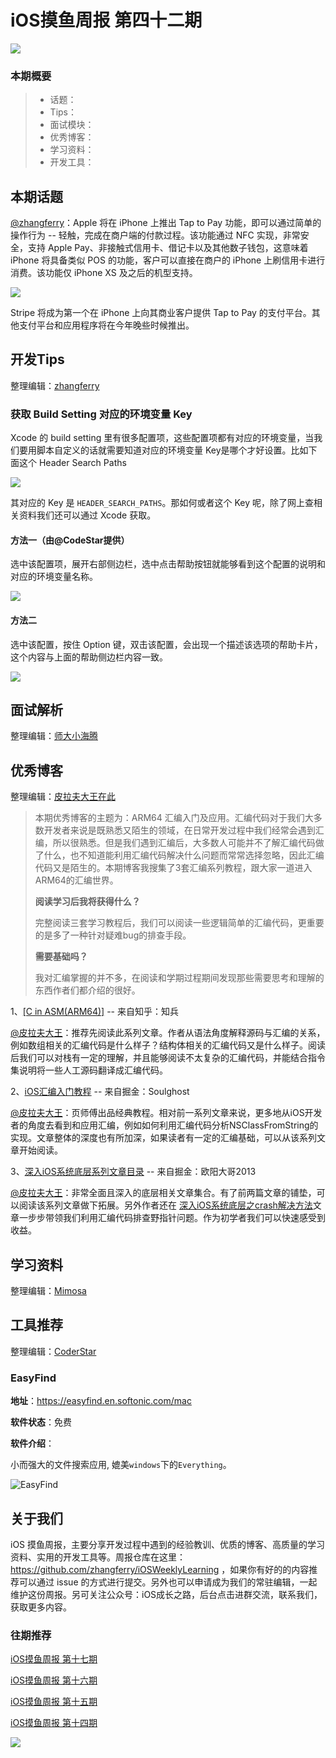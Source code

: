 # iOS摸鱼周报 第四十二期

![](https://gitee.com/zhangferry/Images/raw/master/iOSWeeklyLearning/moyu_weekly_cover.jpeg)

### 本期概要

> * 话题：
> * Tips：
> * 面试模块：
> * 优秀博客：
> * 学习资料：
> * 开发工具：

## 本期话题

[@zhangferry](https://zhangferry.com)：Apple 将在 iPhone 上推出 Tap to Pay 功能，即可以通过简单的操作行为 -- 轻触，完成在商户端的付款过程。该功能通过 NFC 实现，非常安全，支持 Apple Pay、非接触式信用卡、借记卡以及其他数子钱包，这意味着 iPhone 将具备类似 POS 的功能，客户可以直接在商户的 iPhone 上刷信用卡进行消费。该功能仅 iPhone XS 及之后的机型支持。

![](https://gitee.com/zhangferry/Images/raw/master/iOSWeeklyLearning/Apple_Apple-Pay_Payment_inline.jpg.large_2x.jpg)

Stripe 将成为第一个在 iPhone 上向其商业客户提供 Tap to Pay 的支付平台。其他支付平台和应用程序将在今年晚些时候推出。

## 开发Tips

整理编辑：[zhangferry](https://zhangferry.com)

### 获取 Build Setting 对应的环境变量 Key

Xcode 的 build setting 里有很多配置项，这些配置项都有对应的环境变量，当我们要用脚本自定义的话就需要知道对应的环境变量 Key是哪个才好设置。比如下面这个 Header Search Paths

![](https://gitee.com/zhangferry/Images/raw/master/iOSWeeklyLearning/20220220215645.png)

其对应的 Key 是 `HEADER_SEARCH_PATHS`。那如何或者这个 Key 呢，除了网上查相关资料我们还可以通过 Xcode 获取。

#### 方法一（由@CodeStar提供）

选中该配置项，展开右部侧边栏，选中点击帮助按钮就能够看到这个配置的说明和对应的环境变量名称。

![](https://gitee.com/zhangferry/Images/raw/master/iOSWeeklyLearning/20220220220200.png)

#### 方法二

选中该配置，按住 Option 键，双击该配置，会出现一个描述该选项的帮助卡片，这个内容与上面的帮助侧边栏内容一致。

![](https://gitee.com/zhangferry/Images/raw/master/iOSWeeklyLearning/20220220220534.png)

## 面试解析

整理编辑：[师大小海腾](https://juejin.cn/user/782508012091645/posts)


## 优秀博客
整理编辑：[皮拉夫大王在此](https://juejin.cn/user/281104094332653)

> 本期优秀博客的主题为：ARM64 汇编入门及应用。汇编代码对于我们大多数开发者来说是既熟悉又陌生的领域，在日常开发过程中我们经常会遇到汇编，所以很熟悉。但是我们遇到汇编后，大多数人可能并不了解汇编代码做了什么，也不知道能利用汇编代码解决什么问题而常常选择忽略，因此汇编代码又是陌生的。本期博客我搜集了3套汇编系列教程，跟大家一道进入ARM64的汇编世界。
>
> **阅读学习后我将获得什么？**
>
> 完整阅读三套学习教程后，我们可以阅读一些逻辑简单的汇编代码，更重要的是多了一种针对疑难bug的排查手段。
>
> **需要基础吗？**
>
> 我对汇编掌握的并不多，在阅读和学期过程期间发现那些需要思考和理解的东西作者们都介绍的很好。

1、[[C in ASM(ARM64)]](https://zhuanlan.zhihu.com/p/31168062 "[C in ASM(ARM64)]") -- 来自知乎：知兵

[@皮拉夫大王](https://juejin.cn/user/281104094332653)：推荐先阅读此系列文章。作者从语法角度解释源码与汇编的关系，例如数组相关的汇编代码是什么样子？结构体相关的汇编代码又是什么样子。阅读后我们可以对栈有一定的理解，并且能够阅读不太复杂的汇编代码，并能结合指令集说明将一些人工源码翻译成汇编代码。

2、[iOS汇编入门教程](https://juejin.cn/post/6844903576855117831 "iOS汇编入门教程") -- 来自掘金：Soulghost

[@皮拉夫大王](https://juejin.cn/user/281104094332653)：页师傅出品经典教程。相对前一系列文章来说，更多地从iOS开发者的角度去看到和应用汇编，例如如何利用汇编代码分析NSClassFromString的实现。文章整体的深度也有所加深，如果读者有一定的汇编基础，可以从该系列文章开始阅读。

3、[深入iOS系统底层系列文章目录](https://juejin.cn/post/6844903847027015694 "深入iOS系统底层系列文章目录") -- 来自掘金：欧阳大哥2013

[@皮拉夫大王](https://juejin.cn/user/281104094332653)：非常全面且深入的底层相关文章集合。有了前两篇文章的铺垫，可以阅读该系列文章做下拓展。另外作者还在 [深入iOS系统底层之crash解决方法](https://juejin.cn/post/6844903670404874254 "深入iOS系统底层之crash解决方法")文章一步步带领我们利用汇编代码排查野指针问题。作为初学者我们可以快速感受到收益。

## 学习资料

整理编辑：[Mimosa](https://juejin.cn/user/1433418892590136)



## 工具推荐


整理编辑：[CoderStar](https://mp.weixin.qq.com/mp/homepage?__biz=MzU4NjQ5NDYxNg==&hid=1&sn=659c56a4ceebb37b1824979522adbb15&scene=18)

### EasyFind 

**地址**：https://easyfind.en.softonic.com/mac

**软件状态**：免费

**软件介绍**：

小而强大的文件搜索应用, 媲美`windows`下的`Everything`。

![EasyFind](https://gitee.com/zhangferry/Images/raw/master/iOSWeeklyLearning/easyfind-easyfind.png)



## 关于我们

iOS 摸鱼周报，主要分享开发过程中遇到的经验教训、优质的博客、高质量的学习资料、实用的开发工具等。周报仓库在这里：https://github.com/zhangferry/iOSWeeklyLearning ，如果你有好的的内容推荐可以通过 issue 的方式进行提交。另外也可以申请成为我们的常驻编辑，一起维护这份周报。另可关注公众号：iOS成长之路，后台点击进群交流，联系我们，获取更多内容。

### 往期推荐

[iOS摸鱼周报 第十七期](https://mp.weixin.qq.com/s/3vukUOskJzoPyES2R7rJNg)

[iOS摸鱼周报 第十六期](https://mp.weixin.qq.com/s/nuij8iKsARAF2rLwkVtA8w)

[iOS摸鱼周报 第十五期](https://mp.weixin.qq.com/s/6thW_YKforUy_EMkX0OVxA)

[iOS摸鱼周报 第十四期](https://mp.weixin.qq.com/s/br4DUrrtj9-VF-VXnTIcZw)

![](https://gitee.com/zhangferry/Images/raw/master/iOSWeeklyLearning/WechatIMG384.jpeg)
